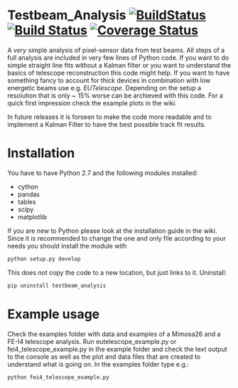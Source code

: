 # Testbeam_Analysis [![BuildStatus](https://travis-ci.org/SiLab-Bonn/testbeam_analysis.svg?branch=master)](https://travis-ci.org/SiLab-Bonn/testbeam_analysis) [![Build Status](https://ci.appveyor.com/api/projects/status/github/SiLab-Bonn/testbeam_analysis)](https://ci.appveyor.com/project/DavidLP/testbeam-analysis) [![Coverage Status](https://coveralls.io/repos/SiLab-Bonn/testbeam_analysis/badge.svg?branch=master&service=github)](https://coveralls.io/github/SiLab-Bonn/testbeam_analysis?branch=master)
A _very_ simple analysis of pixel-sensor data from test beams. All steps of a full analysis are included in very few lines of Python code. If you want to do simple straight line fits without a Kalman filter or you want to understand the basics of telescope reconstruction this code might help. 
If you want to have something fancy to account for thick devices in combination with low energetic beams use e.g. _EUTelescope_. Depending on the setup a resolution that is only ~ 15% worse can be archieved with this code.
For a quick first impression check the example plots in the wiki.

In future releases it is forseen to make the code more readable and to implement a Kalman Filter to have the best possible track fit results.

# Installation
You have to have Python 2.7 and the following modules installed:
- cython
- pandas
- tables
- scipy
- matplotlib

If you are new to Python please look at the installation guide in the wiki.
Since it is recommended to change the one and only file according to your needs you should install the module with
```bash
python setup.py develop
```
This does not copy the code to a new location, but just links to it.
Uninstall:
```bash
pip uninstall testbeam_analysis
```

# Example usage
Check the examples folder with data and examples of a Mimosa26 and a FE-I4 telescope analysis.
Run eutelescope_example.py or fei4_telescope_example.py in the example folder and check the text output to the console as well as the plot and data files that are created to understand what is going on.
In the examples folder type e.g.:
```bash
python fei4_telescope_example.py
```



